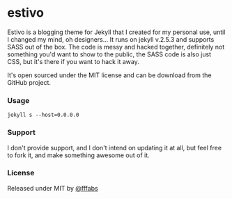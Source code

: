 # estivo
Estivo is a blogging theme for Jekyll that I created for my personal use, until I changed my mind, oh designers...
It runs on jekyll v.2.5.3 and supports SASS out of the box. The code is messy and hacked together, definitely not something you'd want to show to the public, the SASS code is also just CSS, but it's there if you want to hack it away.

It's open sourced under the MIT license and can be download from the GitHub project.

### Usage

`
jekyll s --host=0.0.0.0
`

### Support

I don't provide support, and I don't intend on updating it at all, but feel free to fork it, and make something awesome out of it.

### License

Released under MIT by [@fffabs](http://twitter.com/fffabs)
